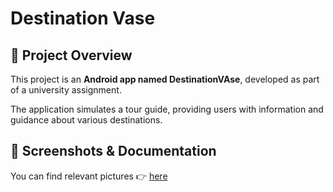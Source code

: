 # Destination Vase

## 📌 Project Overview
This project is an **Android app named DestinationVAse**, developed as part of a university assignment.

The application simulates a tour guide, providing users with information and guidance about various destinations.

## 📸 Screenshots & Documentation
You can find relevant pictures 👉 [here](https://drive.google.com/drive/folders/1sYu_3n1R2PYCDlz327ZwUiWkFeRcJ8gR?usp=sharing)